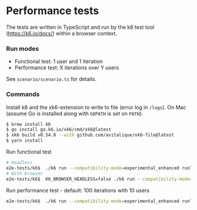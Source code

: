 # Performance tests

The tests are written in TypeScript and run by the k6
test tool (https://k6.io/docs/) within a browser context.

### Run modes

- Functional test: 1 user and 1 iteration
- Performance test: X iterations over Y users

See `scenario/scenario.ts` for details.

### Commands

Install k6 and the xk6-extension to write to file (error log in `/logs`). On Mac (assume Go is installed along with `GOPATH` is set on `PATH`):
```bash
$ brew install k6
$ go install go.k6.io/xk6/cmd/xk6@latest
$ xk6 build v0.54.0 --with github.com/avitalique/xk6-file@latest
$ yarn install
```

Run functional test

```bash
# Headless
e2e-tests/k6$  ./k6 run --compatibility-mode=experimental_enhanced runTest.ts -e env=[dev | staging | prod]
# With browser
e2e-tests/k6$  K6_BROWSER_HEADLESS=false ./k6 run --compatibility-mode=experimental_enhanced runTest.ts -e env=[dev | staging | prod]
```

Run performance test - default: 100 iterations with 10 users

```bash
e2e-tests/k6$  ./k6 run --compatibility-mode=experimental_enhanced runTest.ts -e env=[dev | staging | prod] -e performanceTest=true
```
